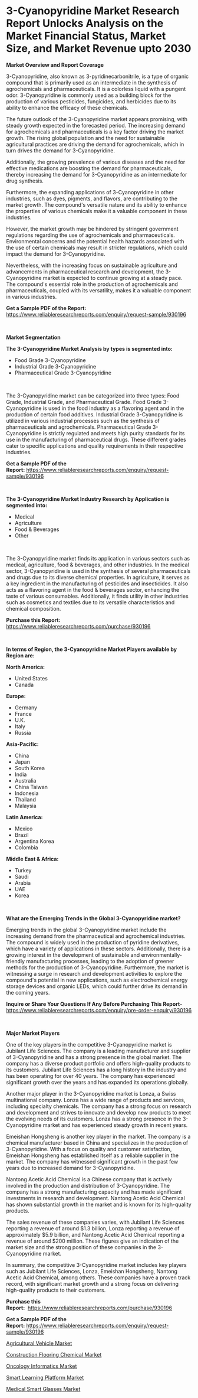 <p><h1>3-Cyanopyridine Market Research Report Unlocks Analysis on the Market Financial Status, Market Size, and Market Revenue upto 2030</h1></p><p><strong>Market Overview and Report Coverage</strong></p>
<p><p>3-Cyanopyridine, also known as 3-pyridinecarbonitrile, is a type of organic compound that is primarily used as an intermediate in the synthesis of agrochemicals and pharmaceuticals. It is a colorless liquid with a pungent odor. 3-Cyanopyridine is commonly used as a building block for the production of various pesticides, fungicides, and herbicides due to its ability to enhance the efficacy of these chemicals.</p><p>The future outlook of the 3-Cyanopyridine market appears promising, with steady growth expected in the forecasted period. The increasing demand for agrochemicals and pharmaceuticals is a key factor driving the market growth. The rising global population and the need for sustainable agricultural practices are driving the demand for agrochemicals, which in turn drives the demand for 3-Cyanopyridine.</p><p>Additionally, the growing prevalence of various diseases and the need for effective medications are boosting the demand for pharmaceuticals, thereby increasing the demand for 3-Cyanopyridine as an intermediate for drug synthesis.</p><p>Furthermore, the expanding applications of 3-Cyanopyridine in other industries, such as dyes, pigments, and flavors, are contributing to the market growth. The compound's versatile nature and its ability to enhance the properties of various chemicals make it a valuable component in these industries.</p><p>However, the market growth may be hindered by stringent government regulations regarding the use of agrochemicals and pharmaceuticals. Environmental concerns and the potential health hazards associated with the use of certain chemicals may result in stricter regulations, which could impact the demand for 3-Cyanopyridine.</p><p>Nevertheless, with the increasing focus on sustainable agriculture and advancements in pharmaceutical research and development, the 3-Cyanopyridine market is expected to continue growing at a steady pace. The compound's essential role in the production of agrochemicals and pharmaceuticals, coupled with its versatility, makes it a valuable component in various industries.</p></p>
<p><strong>Get a Sample PDF of the Report:</strong> <a href="https://www.reliableresearchreports.com/enquiry/request-sample/930196">https://www.reliableresearchreports.com/enquiry/request-sample/930196</a></p>
<p>&nbsp;</p>
<p><strong>Market Segmentation</strong></p>
<p><strong>The 3-Cyanopyridine Market Analysis by types is segmented into:</strong></p>
<p><ul><li>Food Grade 3-Cyanopyridine</li><li>Industrial Grade 3-Cyanopyridine</li><li>Pharmaceutical Grade 3-Cyanopyridine</li></ul></p>
<p>&nbsp;</p>
<p><p>The 3-Cyanopyridine market can be categorized into three types: Food Grade, Industrial Grade, and Pharmaceutical Grade. Food Grade 3-Cyanopyridine is used in the food industry as a flavoring agent and in the production of certain food additives. Industrial Grade 3-Cyanopyridine is utilized in various industrial processes such as the synthesis of pharmaceuticals and agrochemicals. Pharmaceutical Grade 3-Cyanopyridine is strictly regulated and meets high purity standards for its use in the manufacturing of pharmaceutical drugs. These different grades cater to specific applications and quality requirements in their respective industries.</p></p>
<p><strong>Get a Sample PDF of the Report:</strong>&nbsp;<a href="https://www.reliableresearchreports.com/enquiry/request-sample/930196">https://www.reliableresearchreports.com/enquiry/request-sample/930196</a></p>
<p>&nbsp;</p>
<p><strong>The 3-Cyanopyridine Market Industry Research by Application is segmented into:</strong></p>
<p><ul><li>Medical</li><li>Agriculture</li><li>Food & Beverages</li><li>Other</li></ul></p>
<p>&nbsp;</p>
<p><p>The 3-Cyanopyridine market finds its application in various sectors such as medical, agriculture, food & beverages, and other industries. In the medical sector, 3-Cyanopyridine is used in the synthesis of several pharmaceuticals and drugs due to its diverse chemical properties. In agriculture, it serves as a key ingredient in the manufacturing of pesticides and insecticides. It also acts as a flavoring agent in the food & beverages sector, enhancing the taste of various consumables. Additionally, it finds utility in other industries such as cosmetics and textiles due to its versatile characteristics and chemical composition.</p></p>
<p><strong>Purchase this Report:</strong>&nbsp; <a href="https://www.reliableresearchreports.com/purchase/930196">https://www.reliableresearchreports.com/purchase/930196</a></p>
<p>&nbsp;</p>
<p><strong>In terms of Region, the 3-Cyanopyridine Market Players available by Region are:</strong></p>
<p>
    <p> <strong> North America: </strong>
        <ul>
            <li>United States</li>
            <li>Canada</li>
        </ul>
        </p> 
    <p> <strong> Europe: </strong>
        <ul>
            <li>Germany</li>
            <li>France</li>
            <li>U.K.</li>
            <li>Italy</li>
            <li>Russia</li>
        </ul>
        </p> 
    <p> <strong> Asia-Pacific: </strong>
        <ul>
            <li>China</li>
            <li>Japan</li>
            <li>South Korea</li>
            <li>India</li>
            <li>Australia</li>
            <li>China Taiwan</li>
            <li>Indonesia</li>
            <li>Thailand</li>
            <li>Malaysia</li>
        </ul>
        </p> 
    <p> <strong> Latin America: </strong>
        <ul>
            <li>Mexico</li>
            <li>Brazil</li>
            <li>Argentina Korea</li>
            <li>Colombia</li>
        </ul>
        </p> 
    <p> <strong> Middle East & Africa: </strong>
        <ul>
            <li>Turkey</li>
            <li>Saudi</li>
            <li>Arabia</li>
            <li>UAE</li>
            <li>Korea</li>
        </ul>
    </p>
    </p>
<p>&nbsp;</p>
<p><strong>What are the Emerging Trends in the Global 3-Cyanopyridine market?</strong></p>
<p><p>Emerging trends in the global 3-Cyanopyridine market include the increasing demand from the pharmaceutical and agrochemical industries. The compound is widely used in the production of pyridine derivatives, which have a variety of applications in these sectors. Additionally, there is a growing interest in the development of sustainable and environmentally-friendly manufacturing processes, leading to the adoption of greener methods for the production of 3-Cyanopyridine. Furthermore, the market is witnessing a surge in research and development activities to explore the compound's potential in new applications, such as electrochemical energy storage devices and organic LEDs, which could further drive its demand in the coming years.</p></p>
<p><strong>Inquire or Share Your Questions If Any Before Purchasing This Report</strong>- <a href="https://www.reliableresearchreports.com/enquiry/pre-order-enquiry/930196">https://www.reliableresearchreports.com/enquiry/pre-order-enquiry/930196</a></p>
<p>&nbsp;</p>
<p><strong>Major Market Players</strong></p>
<p><p>One of the key players in the competitive 3-Cyanopyridine market is Jubilant Life Sciences. The company is a leading manufacturer and supplier of 3-Cyanopyridine and has a strong presence in the global market. The company has a diverse product portfolio and offers high-quality products to its customers. Jubilant Life Sciences has a long history in the industry and has been operating for over 40 years. The company has experienced significant growth over the years and has expanded its operations globally.</p><p>Another major player in the 3-Cyanopyridine market is Lonza, a Swiss multinational company. Lonza has a wide range of products and services, including specialty chemicals. The company has a strong focus on research and development and strives to innovate and develop new products to meet the evolving needs of its customers. Lonza has a strong presence in the 3-Cyanopyridine market and has experienced steady growth in recent years.</p><p>Emeishan Hongsheng is another key player in the market. The company is a chemical manufacturer based in China and specializes in the production of 3-Cyanopyridine. With a focus on quality and customer satisfaction, Emeishan Hongsheng has established itself as a reliable supplier in the market. The company has witnessed significant growth in the past few years due to increased demand for 3-Cyanopyridine.</p><p>Nantong Acetic Acid Chemical is a Chinese company that is actively involved in the production and distribution of 3-Cyanopyridine. The company has a strong manufacturing capacity and has made significant investments in research and development. Nantong Acetic Acid Chemical has shown substantial growth in the market and is known for its high-quality products.</p><p>The sales revenue of these companies varies, with Jubilant Life Sciences reporting a revenue of around $1.3 billion, Lonza reporting a revenue of approximately $5.9 billion, and Nantong Acetic Acid Chemical reporting a revenue of around $200 million. These figures give an indication of the market size and the strong position of these companies in the 3-Cyanopyridine market.</p><p>In summary, the competitive 3-Cyanopyridine market includes key players such as Jubilant Life Sciences, Lonza, Emeishan Hongsheng, Nantong Acetic Acid Chemical, among others. These companies have a proven track record, with significant market growth and a strong focus on delivering high-quality products to their customers.</p></p>
<p><strong>Purchase this Report:</strong>&nbsp;&nbsp;<a href="https://www.reliableresearchreports.com/purchase/930196">https://www.reliableresearchreports.com/purchase/930196</a></p>
<p></p>
<p><strong>Get a Sample PDF of the Report:</strong>&nbsp;<a href="https://www.reliableresearchreports.com/enquiry/request-sample/930196">https://www.reliableresearchreports.com/enquiry/request-sample/930196</a></p>
<p><p><a href="https://www.linkedin.com/pulse/agricultural-vehicle-market-size-2023-2030-global-industrial-nqnte/">Agricultural Vehicle Market</a></p><p><a href="https://issuu.com/reportprime-2/docs/construction-flooring-chemical-market-size-2030.pp?fr=xKAE9_zU1NQ">Construction Flooring Chemical Market</a></p><p><a href="https://medium.com/@tracylarson12/oncology-informatics-market-size-growth-forecast-2023-2030-775c3eb87ba1">Oncology Informatics Market</a></p><p><a href="https://medium.com/@tommiefadel2023/smart-learning-platform-market-size-growth-forecast-2023-2030-8303af3da9b2">Smart Learning Platform Market</a></p><p><a href="https://www.reportprime.com/medical-smart-glasses-r8136">Medical Smart Glasses Market</a></p></p>